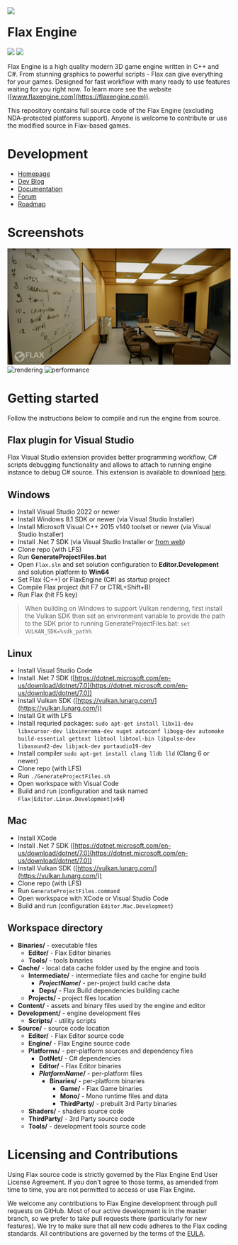 <img align="left" src="Development/Images/Logo.png" width="100px"/>
<h1>Flax Engine</h1>
<a href="https://marketplace.visualstudio.com/items?itemName=Flax.FlaxVS"><img src="https://img.shields.io/badge/vs-extension-green.svg"/></a>
<a href="https://flaxengine.com/discord"><img src="https://discordapp.com/api/guilds/437989205315158016/widget.png"/></a>

Flax Engine is a high quality modern 3D game engine written in C++ and C#.
From stunning graphics to powerful scripts - Flax can give everything for your games. Designed for fast workflow with many ready to use features waiting for you right now. To learn more see the website ([www.flaxengine.com](https://flaxengine.com)).

This repository contains full source code of the Flax Engine (excluding NDA-protected platforms support). Anyone is welcome to contribute or use the modified source in Flax-based games.

# Development

* [Homepage](https://flaxengine.com)
* [Dev Blog](https://flaxengine.com/blog)
* [Documentation](https://docs.flaxengine.com)
* [Forum](https://forum.flaxengine.com)
* [Roadmap](https://trello.com/b/NQjLXRCP/flax-roadmap)

# Screenshots

![pbr-rendering](Development/Images/flax-pic-2.jpg "PBR Rendering and Global Illumination")
![rendering](Development/Images/flax-pic-1.jpg "Rendering")
![performance](Development/Images/flax-pic-3.jpg "High Performance")

# Getting started

Follow the instructions below to compile and run the engine from source.

## Flax plugin for Visual Studio

Flax Visual Studio extension provides better programming workflow, C# scripts debugging functionality and allows to attach to running engine instance to debug C# source. This extension is available to download [here](https://marketplace.visualstudio.com/items?itemName=Flax.FlaxVS).

## Windows

* Install Visual Studio 2022 or newer
* Install Windows 8.1 SDK or newer (via Visual Studio Installer)
* Install Microsoft Visual C++ 2015 v140 toolset or newer (via Visual Studio Installer)
* Install .Net 7 SDK (via Visual Studio Installer or [from web](https://dotnet.microsoft.com/en-us/download/dotnet/7.0))
* Clone repo (with LFS)
* Run **GenerateProjectFiles.bat**
* Open `Flax.sln` and set solution configuration to **Editor.Development** and solution platform to **Win64**
* Set Flax (C++) or FlaxEngine (C#) as startup project
* Compile Flax project (hit F7 or CTRL+Shift+B)
* Run Flax (hit F5 key)

> When building on Windows to support Vulkan rendering, first install the Vulkan SDK then set an environment variable to provide the path to the SDK prior to running GenerateProjectFiles.bat: `set VULKAN_SDK=%sdk_path%`

## Linux

* Install Visual Studio Code
* Install .Net 7 SDK ([https://dotnet.microsoft.com/en-us/download/dotnet/7.0](https://dotnet.microsoft.com/en-us/download/dotnet/7.0))
* Install Vulkan SDK ([https://vulkan.lunarg.com/](https://vulkan.lunarg.com/))
* Install Git with LFS
* Install requried packages: `sudo apt-get install libx11-dev libxcursor-dev libxinerama-dev nuget autoconf libogg-dev automake build-essential gettext libtool libtool-bin libpulse-dev libasound2-dev libjack-dev portaudio19-dev`
* Install compiler `sudo apt-get install clang lldb lld` (Clang 6 or newer)
* Clone repo (with LFS)
* Run `./GenerateProjectFiles.sh`
* Open workspace with Visual Code
* Build and run (configuration and task named `Flax|Editor.Linux.Development|x64`)

## Mac

* Install XCode
* Install .Net 7 SDK ([https://dotnet.microsoft.com/en-us/download/dotnet/7.0](https://dotnet.microsoft.com/en-us/download/dotnet/7.0))
* Install Vulkan SDK ([https://vulkan.lunarg.com/](https://vulkan.lunarg.com/))
* Clone repo (with LFS)
* Run `GenerateProjectFiles.command`
* Open workspace with XCode or Visual Studio Code
* Build and run (configuration  `Editor.Mac.Development`)

## Workspace directory

- **Binaries/** - executable files
  - **Editor/** - Flax Editor binaries
  - **Tools/** - tools binaries
- **Cache/** - local data cache folder used by the engine and tools
  - **Intermediate/** - intermediate files and cache for engine build
    - ***ProjectName*/** - per-project build cache data
    - **Deps/** - Flax.Build dependencies building cache
  - **Projects/** - project files location
- **Content/** - assets and binary files used by the engine and editor
- **Development/** - engine development files
  - **Scripts/** - utility scripts
- **Source/** - source code location
  - **Editor/** - Flax Editor source code
  - **Engine/** - Flax Engine source code
  - **Platforms/** - per-platform sources and dependency files
    - **DotNet/** - C# dependencies
    - **Editor/** - Flax Editor binaries
    - ***PlatformName*/** - per-platform files
      - **Binaries/** - per-platform binaries
        - **Game/** - Flax Game binaries
        - **Mono/** - Mono runtime files and data
        - **ThirdParty/** - prebuilt 3rd Party binaries
  - **Shaders/** - shaders source code
  - **ThirdParty/** - 3rd Party source code
  - **Tools/** - development tools source code

# Licensing and Contributions

Using Flax source code is strictly governed by the Flax Engine End User License Agreement. If you don't agree to those terms, as amended from time to time, you are not permitted to access or use Flax Engine.

We welcome any contributions to Flax Engine development through pull requests on GitHub. Most of our active development is in the master branch, so we prefer to take pull requests there (particularly for new features). We try to make sure that all new code adheres to the Flax coding standards. All contributions are governed by the terms of the [EULA](https://flaxengine.com/licensing/).
